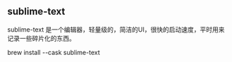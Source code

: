 ## sublime-text

sublime-text 是一个编辑器，轻量级的，简洁的UI，很快的启动速度，平时用来记录一些碎片化的东西。

brew install --cask sublime-text
